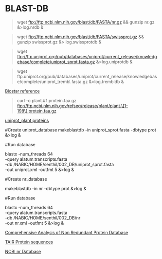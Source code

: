 # BLAST-DB
>wget ftp://ftp.ncbi.nlm.nih.gov/blast/db/FASTA/nr.gz && gunzip nr.gz &>log.nrdb &

>wget ftp://ftp.ncbi.nlm.nih.gov/blast/db/FASTA/swissprot.gz && gunzip swissprot.gz &> log.swissprotdb &

>wget ftp://ftp.uniprot.org/pub/databases/uniprot/current_release/knowledgebase/complete/uniprot_sprot.fasta.gz &>log.uniprotdb &

>wget ftp.uniprot.org/pub/databases/uniprot/current_release/knowledgebase/complete/uniprot_trembl.fasta.gz &>log.trembldb &

[Biostar reference](https://www.biostars.org/p/148448/)
>curl -o plant.#1.protein.faa.gz ftp://ftp.ncbi.nlm.nih.gov/refseq/release/plant/plant.\[1-198\].protein.faa.gz
            
  [uniprot_plant proteins](http://www.uniprot.org/uniprot/?query=taxonomy%3A%22Viridiplantae+[33090]%22+keyword%3A%22Complete+proteome+[KW-0181]%22)
  



#Create uniprot_database
makeblastdb -in uniprot_sprot.fasta -dbtype prot &>log &


#Run database

blastx -num_threads 64 \
-query alatum.transcripts.fasta \
-db /NABIC/HOME/senthil/002_DB/uniprot_sprot.fasta \
-out uniprot.xml -outfmt 5 &>log &


#Create nr_database

makeblastdb -in nr -dbtype prot &>log &


#Run database

blastx -num_threads 64 \
-query alatum.transcripts.fasta \
-db /NABIC/HOME/senthil/002_DB/nr \
-out nr.xml -outfmt 5 &>log &


[Comprehensive Analysis of Non Redundant Protein Database](https://assets.researchsquare.com/files/rs-54568/v1_stamped.pdf)

[TAIR Protein sequences](https://www.arabidopsis.org/download_files/Genes/TAIR10_genome_release/TAIR10_blastsets/TAIR10_pep_20110103_representative_gene_model_updated)

[NCBI nr Database](https://ftp.ncbi.nlm.nih.gov/blast/db/FASTA/)

